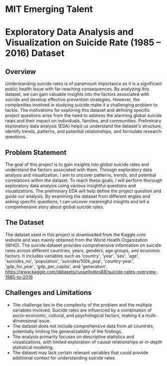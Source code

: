 # MIT Emerging Talent
# Exploratory Data Analysis and Visualization on Suicide Rate (1985 – 2016) Dataset
## Overview
Understanding suicide rates is of paramount importance as it is a significant public health issue with far-reaching consequences. By analyzing this dataset, we can gain valuable insights into the factors associated with suicide and develop effective prevention strategies. However, the complexities involved in studying suicide make it a challenging problem to tackle.
The motivations for exploring this dataset and defining specific project questions arise from the need to address the alarming global suicide rates and their impact on individuals, families, and communities. Preliminary exploratory data analysis (EDA) helps us understand the dataset's structure, identify trends, patterns, and potential relationships, and formulate research questions.

## Problem Statement
The goal of this project is to gain insights into global suicide rates and understand the factors associated with them. Through exploratory data analysis and visualization, I aim to uncover patterns, trends, and potential correlations within the dataset.
To reach these goals, I will perform thorough exploratory data analysis using various insightful questions and visualizations. The preliminary EDA will help define the project question and guide our analysis. By examining the dataset from different angles and asking specific questions, I can uncover meaningful insights and tell a comprehensive story about global suicide rates.

## The Dataset
The dataset used in this project is downloaded from the Kaggle.com website and was mainly obtained from the World Health Organization (WHO).
The suicide dataset provides comprehensive information on suicide rates across different countries, years, genders, age groups, and economic factors. It includes variables such as 'country', 'year', 'sex', 'age', 'suicides_no', 'population', 'suicides/100k_pop', 'country-year', 'gdp_for_year', 'gdp_per_capita', and 'generation'.
https://www.kaggle.com/datasets/russellyates88/suicide-rates-overview-1985-to-2016

## Challenges and Limitations
<ul>
<li> The challenge lies in the complexity of the problem and the multiple variables involved. Suicide rates are influenced by a combination of socio-economic, cultural, and psychological factors, making it a multi-dimensional issue.</li>
<li> The dataset does not include comprehensive data from all countries, potentially limiting the generalizability of the findings.</li>
<li> The analysis primarily focuses on descriptive statistics and visualizations, with limited exploration of causal relationships or in-depth statistical modeling.</li>
<li> The dataset may lack certain relevant variables that could provide additional context for understanding suicide rates.</li>
</ul>

